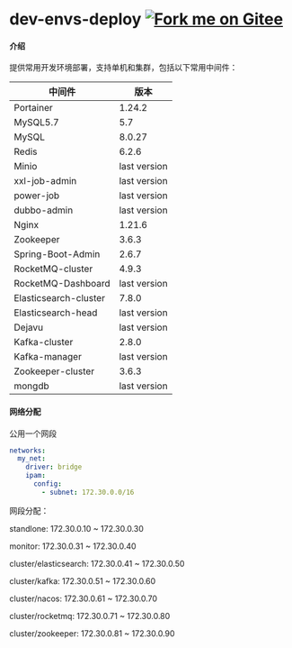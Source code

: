 # dev-envs-deploy [![Fork me on Gitee](https://gitee.com/islibin/dev-envs-deploy/widgets/widget_1.svg)](https://gitee.com/islibin/dev-envs-deploy)

#### 介绍

提供常用开发环境部署，支持单机和集群，包括以下常用中间件：

| 中间件                   | 版本 |
|-----------------------| --- |
| Portainer             | 1.24.2                        |
| MySQL5.7              | 5.7                           |
| MySQL                 | 8.0.27                        |
| Redis                 | 6.2.6                         |
| Minio                 | last version                  |
| xxl-job-admin         | last version                  |
| power-job             | last version                  |
| dubbo-admin           | last version                  |
| Nginx                 | 1.21.6                        |
| Zookeeper             | 3.6.3                         |
| Spring-Boot-Admin     | 2.6.7                         |
| RocketMQ-cluster      | 4.9.3                         |
| RocketMQ-Dashboard    | last version                  |
| Elasticsearch-cluster | 7.8.0                         |
| Elasticsearch-head    | last version                  |
| Dejavu                | last version                  |
| Kafka-cluster         | 2.8.0                         |
| Kafka-manager         | last version                  |
| Zookeeper-cluster     | 3.6.3                         |
| mongdb                | last version                  |


#### 网络分配
公用一个网段
``` yml
networks:
  my_net:
    driver: bridge
    ipam:
      config:
        - subnet: 172.30.0.0/16
```

网段分配：

standlone: 172.30.0.10 ~ 172.30.0.30

monitor: 172.30.0.31 ~ 172.30.0.40

cluster/elasticsearch: 172.30.0.41 ~ 172.30.0.50

cluster/kafka: 172.30.0.51 ~ 172.30.0.60

cluster/nacos: 172.30.0.61 ~ 172.30.0.70

cluster/rocketmq: 172.30.0.71 ~ 172.30.0.80

cluster/zookeeper: 172.30.0.81 ~ 172.30.0.90